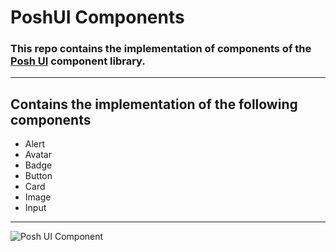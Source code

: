 # PoshUI Components

### This repo contains the implementation of components of the [Posh UI](https://github.com/hsnice16/PoshUI-Documentation) component library.

---

## Contains the implementation of the following components

- Alert
- Avatar
- Badge
- Button
- Card
- Image
- Input

---

![Posh UI Component](assets/gifs/poshui-comp.gif)